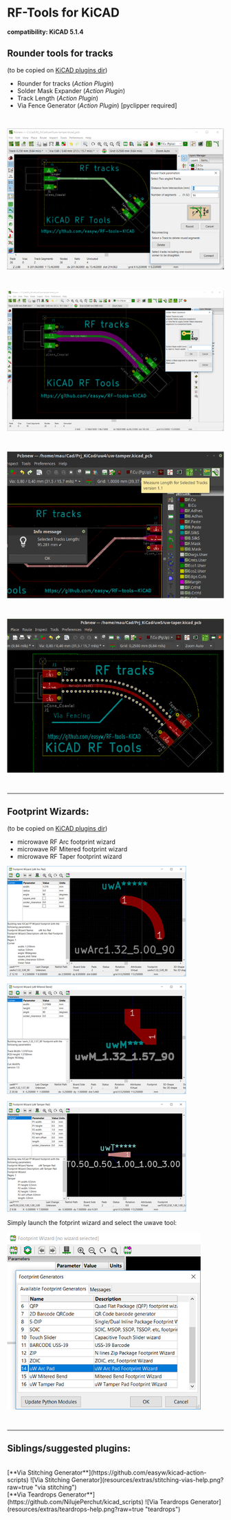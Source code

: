 # RF-Tools for KiCAD
**compatibility: KiCAD 5.1.4**

**<h2>Rounder tools for tracks</h2>**

(to be copied on [KiCAD plugins dir](https://github.com/KiCad/kicad-source-mirror/blob/master/Documentation/development/pcbnew-plugins.md#typical-plugin-structure--ppi_pi_struct))

* Rounder for tracks (*Action Plugin*)
* Solder Mask Expander (*Action Plugin*)
* Track Length (*Action Plugin*)
* Via Fence Generator (*Action Plugin*) [pyclipper required]

<br/>

[![Tracks Rounder](resources/tracks-rounder-preview.png?raw=true "Tracks Rounder")](resources/tracks-rounder.gif?raw=true "Tracks Rounder")

<br/>

[![Solder Mask Expander](resources/solder-mask-expander-preview.png?raw=true "Solder Mask Expander")](resources/solder-mask-expander.gif?raw=true "Solder Mask Expander")

<br/>

[![Track Lenght](resources/track-length-preview.png?raw=true "Track Lenght")](resources/track-length.png?raw=true "Track Lenght")

<br/>

[![Via Fence Generator](resources/via-fencing-preview.png?raw=true "Via Fence Generator")](resources/via-fencing.png?raw=true "Via Fence Generator")

<br/>
<hr>
<h2>Footprint Wizards:</h2>

(to be copied on [KiCAD plugins dir](https://github.com/KiCad/kicad-source-mirror/blob/master/Documentation/development/pcbnew-plugins.md#typical-plugin-structure--ppi_pi_struct))

* microwave RF Arc footprint wizard
* microwave RF Mitered footprint wizard
* microwave RF Taper footprint wizard


[![microwave RF Arc](resources/uwave-Arc-footprint-preview.png?raw=true "microwave RF Arc")](resources/uwave-Arc-footprint.gif?raw=true "microwave RF Arc")

[![microwave RF Mitered](resources/uwave-Mitered-footprint-preview.png?raw=true "microwave RF Mitered")](resources/uwave-Mitered-footprint.gif?raw=true "microwave RF Mitered")

[![microwave RF Taper](resources/uwave-Tamper-footprint-preview.png?raw=true "microwave RF Taper")](resources/uwave-Tamper-footprint.gif?raw=true "microwave RF Taper")

Simply launch the fotprint wizard and select the uwave tool:

![microwave RF Wizards](resources/uw-footprint-wizards.png?raw=true "microwave RF Wizards")

<br>
<hr>
<h2>Siblings/suggested plugins:</h2>
<br>
[**Via Stitching Generator**](https://github.com/easyw/kicad-action-scripts)
![Via Stitching Generator](resources/extras/stitching-vias-help.png?raw=true "via stitching")

<br>
[**Via Teardrops Generator**](https://github.com/NilujePerchut/kicad_scripts)
![Via Teardrops Generator](resources/extras/teardrops-help.png?raw=true "teardrops")
